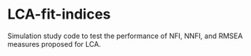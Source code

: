 # LCA-fit-indices
Simulation study code to test the performance of NFI, NNFI, and RMSEA measures proposed for LCA.
